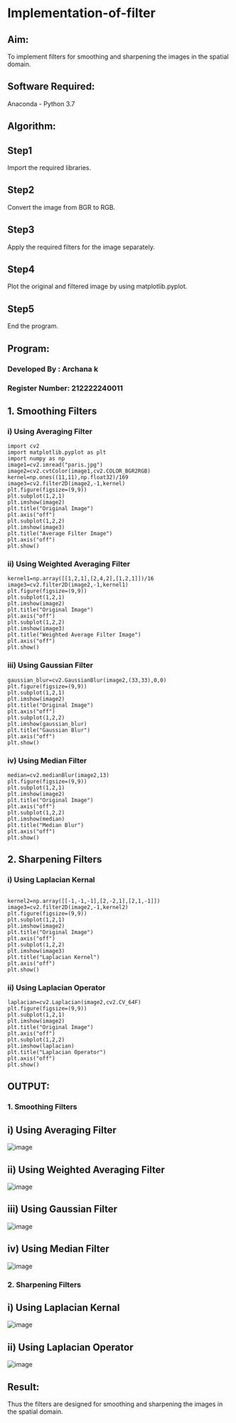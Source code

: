 # Implementation-of-filter
## Aim:
To implement filters for smoothing and sharpening the images in the spatial domain.

## Software Required:
Anaconda - Python 3.7

## Algorithm:
## Step1

 Import the required libraries.

## Step2

 
Convert the image from BGR to RGB.

## Step3

Apply the required filters for the image separately.

## Step4

Plot the original and filtered image by using matplotlib.pyplot.

## Step5

End the program.



## Program:
### Developed By   : Archana k
### Register Number: 212222240011


## 1. Smoothing Filters

### i) Using Averaging Filter
```
import cv2
import matplotlib.pyplot as plt
import numpy as np
image1=cv2.imread("paris.jpg")
image2=cv2.cvtColor(image1,cv2.COLOR_BGR2RGB)
kernel=np.ones((11,11),np.float32)/169
image3=cv2.filter2D(image2,-1,kernel)
plt.figure(figsize=(9,9))
plt.subplot(1,2,1)
plt.imshow(image2)
plt.title("Original Image")
plt.axis("off")
plt.subplot(1,2,2)
plt.imshow(image3)
plt.title("Average Filter Image")
plt.axis("off")
plt.show()
```


### ii) Using Weighted Averaging Filter

```
kernel1=np.array([[1,2,1],[2,4,2],[1,2,1]])/16
image3=cv2.filter2D(image2,-1,kernel1)
plt.figure(figsize=(9,9))
plt.subplot(1,2,1)
plt.imshow(image2)
plt.title("Original Image")
plt.axis("off")
plt.subplot(1,2,2)
plt.imshow(image3)
plt.title("Weighted Average Filter Image")
plt.axis("off")
plt.show()
```






### iii) Using Gaussian Filter

```
gaussian_blur=cv2.GaussianBlur(image2,(33,33),0,0)
plt.figure(figsize=(9,9))
plt.subplot(1,2,1)
plt.imshow(image2)
plt.title("Original Image")
plt.axis("off")
plt.subplot(1,2,2)
plt.imshow(gaussian_blur)
plt.title("Gaussian Blur")
plt.axis("off")
plt.show()

```


### iv) Using Median Filter

```
median=cv2.medianBlur(image2,13)
plt.figure(figsize=(9,9))
plt.subplot(1,2,1)
plt.imshow(image2)
plt.title("Original Image")
plt.axis("off")
plt.subplot(1,2,2)
plt.imshow(median)
plt.title("Median Blur")
plt.axis("off")
plt.show()

```

## 2. Sharpening Filters

###  i) Using Laplacian Kernal
```

kernel2=np.array([[-1,-1,-1],[2,-2,1],[2,1,-1]])
image3=cv2.filter2D(image2,-1,kernel2)
plt.figure(figsize=(9,9))
plt.subplot(1,2,1)
plt.imshow(image2)
plt.title("Original Image")
plt.axis("off")
plt.subplot(1,2,2)
plt.imshow(image3)
plt.title("Laplacian Kernel")
plt.axis("off")
plt.show()

```
### ii) Using Laplacian Operator

```
laplacian=cv2.Laplacian(image2,cv2.CV_64F)
plt.figure(figsize=(9,9))
plt.subplot(1,2,1)
plt.imshow(image2)
plt.title("Original Image")
plt.axis("off")
plt.subplot(1,2,2)
plt.imshow(laplacian)
plt.title("Laplacian Operator")
plt.axis("off")
plt.show()

```

## OUTPUT:
### 1. Smoothing Filters

## i) Using Averaging Filter

![image](https://github.com/22009150/Implementation-of-filter/assets/118708624/f85ed3bf-b748-4ce9-a313-d9f339bbe353)



## ii) Using Weighted Averaging Filter

![image](https://github.com/22009150/Implementation-of-filter/assets/118708624/fccd1b9a-b261-4807-9d3b-e71d82de155f)



## iii) Using Gaussian Filter

![image](https://github.com/22009150/Implementation-of-filter/assets/118708624/91c6c7af-0fec-4969-936e-daee395ed6c4)





## iv) Using Median Filter

![image](https://github.com/22009150/Implementation-of-filter/assets/118708624/02d979a3-a348-460c-b1dd-6b5c3d625c83)


### 2. Sharpening Filters


## i) Using Laplacian Kernal

![image](https://github.com/22009150/Implementation-of-filter/assets/118708624/932b0f1b-0642-4714-9d7e-d374734f2d87)





## ii) Using Laplacian Operator

![image](https://github.com/22009150/Implementation-of-filter/assets/118708624/8569350d-2c2c-4d6d-bc42-7ce860db630a)



## Result:
Thus the filters are designed for smoothing and sharpening the images in the spatial domain.
